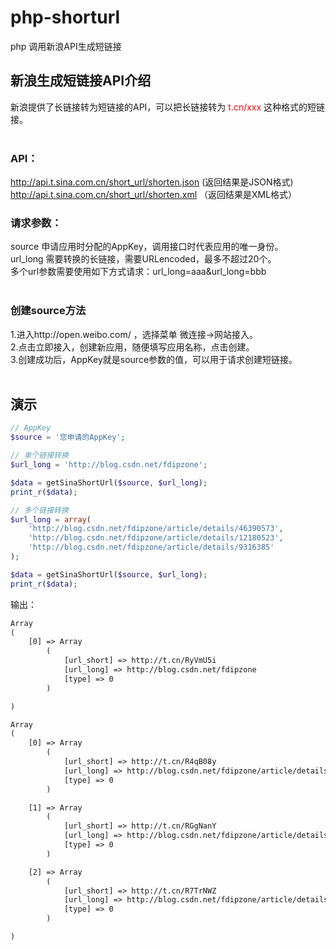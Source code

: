 # php-shorturl
php 调用新浪API生成短链接

## 新浪生成短链接API介绍

新浪提供了长链接转为短链接的API，可以把长链接转为 <font color="#FF0000">t.cn/xxx</font> 这种格式的短链接。<br><br>

### API：
http://api.t.sina.com.cn/short_url/shorten.json (返回结果是JSON格式)<br>
http://api.t.sina.com.cn/short_url/shorten.xml （返回结果是XML格式）<br>

### 请求参数：
source    申请应用时分配的AppKey，调用接口时代表应用的唯一身份。<br>
url_long  需要转换的长链接，需要URLencoded，最多不超过20个。<br>
多个url参数需要使用如下方式请求：url_long=aaa&url_long=bbb<br><br>

### 创建source方法
1.进入http://open.weibo.com/ ，选择菜单 微连接->网站接入。<br>
2.点击立即接入，创建新应用，随便填写应用名称，点击创建。<br>
3.创建成功后，AppKey就是source参数的值，可以用于请求创建短链接。<br><br>

## 演示

```php
// AppKey
$source = '您申请的AppKey';

// 单个链接转换
$url_long = 'http://blog.csdn.net/fdipzone';

$data = getSinaShortUrl($source, $url_long);
print_r($data);

// 多个链接转换
$url_long = array(
    'http://blog.csdn.net/fdipzone/article/details/46390573',
    'http://blog.csdn.net/fdipzone/article/details/12180523',
    'http://blog.csdn.net/fdipzone/article/details/9316385'
);

$data = getSinaShortUrl($source, $url_long);
print_r($data);
```

输出：

```txt
Array
(
    [0] => Array
        (
            [url_short] => http://t.cn/RyVmU5i
            [url_long] => http://blog.csdn.net/fdipzone
            [type] => 0
        )

)

Array
(
    [0] => Array
        (
            [url_short] => http://t.cn/R4qB08y
            [url_long] => http://blog.csdn.net/fdipzone/article/details/46390573
            [type] => 0
        )

    [1] => Array
        (
            [url_short] => http://t.cn/RGgNanY
            [url_long] => http://blog.csdn.net/fdipzone/article/details/12180523
            [type] => 0
        )

    [2] => Array
        (
            [url_short] => http://t.cn/R7TrNWZ
            [url_long] => http://blog.csdn.net/fdipzone/article/details/9316385
            [type] => 0
        )

)
```
